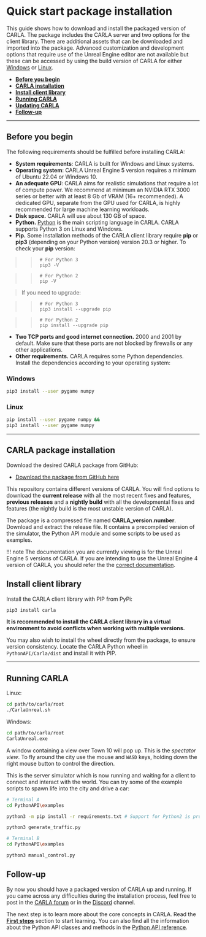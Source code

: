 # Quick start package installation

This guide shows how to download and install the packaged version of CARLA. The package includes the CARLA server and two options for the client library. There are additional assets that can be downloaded and imported into the package. Advanced customization and development options that require use of the Unreal Engine editor are not available but these can be accessed by using the build version of CARLA for either [Windows](build_windows.md) or [Linux](build_linux.md).

* __[Before you begin](#before-you-begin)__  
* __[CARLA installation](#carla-installation)__  
* __[Install client library](#install-client-library)__
* __[Running CARLA](#running-carla)__  
* __[Updating CARLA](#updating-carla)__    
* __[Follow-up](#follow-up)__ 
---
## Before you begin

The following requirements should be fulfilled before installing CARLA:

* __System requirements__: CARLA is built for Windows and Linux systems.
* __Operating system__: CARLA Unreal Engine 5 version requires a minimum of Ubuntu 22.04 or Windows 10.
* __An adequate GPU__: CARLA aims for realistic simulations that require a lot of compute power. We recommend at minimum an NVIDIA RTX 3000 series or better with at least 8 Gb of VRAM (16+ recommended). A dedicated GPU, separate from the GPU used for CARLA, is highly recommended for large machine learning workloads. 
* __Disk space.__ CARLA will use about 130 GB of space.
* __Python.__ [Python]((https://www.python.org/downloads/)) is the main scripting language in CARLA. CARLA supports Python 3 on Linux and Windows.
* __Pip.__ Some installation methods of the CARLA client library require __pip__ or __pip3__ (depending on your Python version) version 20.3 or higher. To check your __pip__ version:

>>      # For Python 3
>>      pip3 -V

>>      # For Python 2
>>      pip -V

>If you need to upgrade:

>>      # For Python 3
>>      pip3 install --upgrade pip

>>      # For Python 2
>>      pip install --upgrade pip

* __Two TCP ports and good internet connection.__ 2000 and 2001 by default. Make sure that these ports are not blocked by firewalls or any other applications. 
* __Other requirements.__  CARLA requires some Python dependencies. Install the dependencies according to your operating system:

### Windows

```sh
pip3 install --user pygame numpy
```

### Linux

```sh
pip install --user pygame numpy &&
pip3 install --user pygame numpy
```

---
## CARLA package installation

Download the desired CARLA package from GitHub:

- [Download the package from GitHub here](#b-package-installation)

This repository contains different versions of CARLA. You will find options to download the __current release__ with all the most recent fixes and features, __previous releases__ and a __nightly build__ with all the developmental fixes and features (the nightly build is the most unstable version of CARLA).

The package is a compressed file named __CARLA_version.number__. Download and extract the release file. It contains a precompiled version of the simulator, the Python API module and some scripts to be used as examples. 

!!! note
    The documentation you are currently viewing is for the Unreal Engine 5 versions of CARLA. If you are intending to use the Unreal Engine 4 version of CARLA, you should refer the the [correct documentation](https://carla.readthedocs.io/en/latest/).

## Install client library

Install the CARLA client library with PIP from PyPi:

```sh
pip3 install carla
```

__It is recommended to install the CARLA client library in a virtual environment to avoid conflicts when working with multiple versions.__

You may also wish to install the wheel directly from the package, to ensure version consistency. Locate the CARLA Python wheel in `PythonAPI/Carla/dist` and install it with PIP.

---
## Running CARLA

Linux:

```sh
cd path/to/carla/root
./CarlaUnreal.sh
```
 
Windows:

```sh
cd path/to/carla/root
CarlaUnreal.exe
```

A window containing a view over Town 10 will pop up. This is the _spectator view_. To fly around the city use the mouse and `WASD` keys, holding down the right mouse button to control the direction. 

This is the server simulator which is now running and waiting for a client to connect and interact with the world. You can try some of the example scripts to spawn life into the city and drive a car:

```sh
# Terminal A 
cd PythonAPI\examples

python3 -m pip install -r requirements.txt # Support for Python2 is provided in the CARLA release packages

python3 generate_traffic.py  

# Terminal B
cd PythonAPI\examples

python3 manual_control.py 
```

## Follow-up

By now you should have a packaged version of CARLA up and running. If you came across any difficulties during the installation process, feel free to post in the [CARLA forum](https://github.com/carla-simulator/carla/discussions/) or in the [Discord](https://discord.gg/8kqACuC) channel.

The next step is to learn more about the core concepts in CARLA. Read the [__First steps__](tuto_first_steps.md) section to start learning. You can also find all the information about the Python API classes and methods in the [Python API reference](python_api.md).
